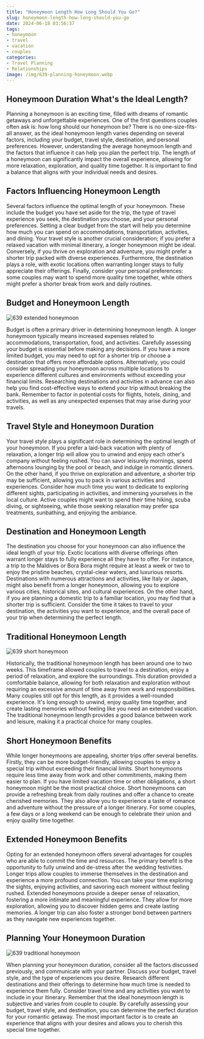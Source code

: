 ```yaml
---
title: "Honeymoon Length How Long Should You Go?"
slug: honeymoon-length-how-long-should-you-go
date: 2024-06-18 03:56:37
tags:
- honeymoon
- travel
- vacation
- couples
categories:
- Travel Planning
- Relationships
image: /img/639-planning-honeymoon.webp 
---
```

## Honeymoon Duration What's the Ideal Length?

Planning a honeymoon is an exciting time, filled with dreams of romantic getaways and unforgettable experiences. One of the first questions couples often ask is: how long should our honeymoon be? There is no one-size-fits-all answer, as the ideal honeymoon length varies depending on several factors, including your budget, travel style, destination, and personal preferences. However, understanding the average honeymoon length and the factors that influence it can help you plan the perfect trip. The length of a honeymoon can significantly impact the overall experience, allowing for more relaxation, exploration, and quality time together. It is important to find a balance that aligns with your individual needs and desires.

## Factors Influencing Honeymoon Length

Several factors influence the optimal length of your honeymoon. These include the budget you have set aside for the trip, the type of travel experience you seek, the destination you choose, and your personal preferences. Setting a clear budget from the start will help you determine how much you can spend on accommodations, transportation, activities, and dining. Your travel style is another crucial consideration; if you prefer a relaxed vacation with minimal itinerary, a longer honeymoon might be ideal. Conversely, if you thrive on exploration and adventure, you might prefer a shorter trip packed with diverse experiences. Furthermore, the destination plays a role, with exotic locations often warranting longer stays to fully appreciate their offerings. Finally, consider your personal preferences: some couples may want to spend more quality time together, while others might prefer a shorter break from work and daily routines.

## Budget and Honeymoon Length

![639 extended honeymoon](/img/639-extended-honeymoon.webp)

Budget is often a primary driver in determining honeymoon length. A longer honeymoon typically means increased expenses related to accommodations, transportation, food, and activities. Carefully assessing your budget is essential before making any decisions. If you have a more limited budget, you may need to opt for a shorter trip or choose a destination that offers more affordable options. Alternatively, you could consider spreading your honeymoon across multiple locations to experience different cultures and environments without exceeding your financial limits. Researching destinations and activities in advance can also help you find cost-effective ways to extend your trip without breaking the bank. Remember to factor in potential costs for flights, hotels, dining, and activities, as well as any unexpected expenses that may arise during your travels.

## Travel Style and Honeymoon Duration

Your travel style plays a significant role in determining the optimal length of your honeymoon. If you prefer a laid-back vacation with plenty of relaxation, a longer trip will allow you to unwind and enjoy each other's company without feeling rushed. You can savor leisurely mornings, spend afternoons lounging by the pool or beach, and indulge in romantic dinners. On the other hand, if you thrive on exploration and adventure, a shorter trip may be sufficient, allowing you to pack in various activities and experiences. Consider how much time you want to dedicate to exploring different sights, participating in activities, and immersing yourselves in the local culture. Active couples might want to spend their time hiking, scuba diving, or sightseeing, while those seeking relaxation may prefer spa treatments, sunbathing, and enjoying the ambiance.

## Destination and Honeymoon Length

The destination you choose for your honeymoon can also influence the ideal length of your trip. Exotic locations with diverse offerings often warrant longer stays to fully experience all they have to offer. For instance, a trip to the Maldives or Bora Bora might require at least a week or two to enjoy the pristine beaches, crystal-clear waters, and luxurious resorts. Destinations with numerous attractions and activities, like Italy or Japan, might also benefit from a longer honeymoon, allowing you to explore various cities, historical sites, and cultural experiences. On the other hand, if you are planning a domestic trip to a familiar location, you may find that a shorter trip is sufficient. Consider the time it takes to travel to your destination, the activities you want to experience, and the overall pace of your trip when determining the perfect length.

## Traditional Honeymoon Length

![639 short honeymoon](/img/639-short-honeymoon.webp)

Historically, the traditional honeymoon length has been around one to two weeks. This timeframe allowed couples to travel to a destination, enjoy a period of relaxation, and explore the surroundings. This duration provided a comfortable balance, allowing for both relaxation and exploration without requiring an excessive amount of time away from work and responsibilities. Many couples still opt for this length, as it provides a well-rounded experience. It's long enough to unwind, enjoy quality time together, and create lasting memories without feeling like you need an extended vacation. The traditional honeymoon length provides a good balance between work and leisure, making it a practical choice for many couples.

## Short Honeymoon Benefits

While longer honeymoons are appealing, shorter trips offer several benefits. Firstly, they can be more budget-friendly, allowing couples to enjoy a special trip without exceeding their financial limits. Short honeymoons require less time away from work and other commitments, making them easier to plan. If you have limited vacation time or other obligations, a short honeymoon might be the most practical choice. Short honeymoons can provide a refreshing break from daily routines and offer a chance to create cherished memories. They also allow you to experience a taste of romance and adventure without the pressure of a longer itinerary. For some couples, a few days or a long weekend can be enough to celebrate their union and enjoy quality time together.

## Extended Honeymoon Benefits

Opting for an extended honeymoon offers several advantages for couples who are able to commit the time and resources. The primary benefit is the opportunity to fully unwind and de-stress after the wedding festivities. Longer trips allow couples to immerse themselves in the destination and experience a more profound connection. You can take your time exploring the sights, enjoying activities, and savoring each moment without feeling rushed. Extended honeymoons provide a deeper sense of relaxation, fostering a more intimate and meaningful experience. They allow for more exploration, allowing you to discover hidden gems and create lasting memories. A longer trip can also foster a stronger bond between partners as they navigate new experiences together.

## Planning Your Honeymoon Duration

![639 traditional honeymoon](/img/639-traditional-honeymoon.webp)

When planning your honeymoon duration, consider all the factors discussed previously, and communicate with your partner. Discuss your budget, travel style, and the type of experiences you desire. Research different destinations and their offerings to determine how much time is needed to experience them fully. Consider travel time and any activities you want to include in your itinerary. Remember that the ideal honeymoon length is subjective and varies from couple to couple. By carefully assessing your budget, travel style, and destination, you can determine the perfect duration for your romantic getaway. The most important factor is to create an experience that aligns with your desires and allows you to cherish this special time together.


